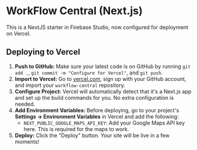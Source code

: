 # WorkFlow Central (Next.js)

This is a NextJS starter in Firebase Studio, now configured for deployment on Vercel.

## Deploying to Vercel

1.  **Push to GitHub:** Make sure your latest code is on GitHub by running `git add .`, `git commit -m "Configure for Vercel"`, and `git push`.
2.  **Import to Vercel:** Go to [vercel.com](https://vercel.com/), sign up with your GitHub account, and import your `workflow-central` repository.
3.  **Configure Project:** Vercel will automatically detect that it's a Next.js app and set up the build commands for you. No extra configuration is needed.
4.  **Add Environment Variables:** Before deploying, go to your project's **Settings -> Environment Variables** in Vercel and add the following:
    *   `NEXT_PUBLIC_GOOGLE_MAPS_API_KEY`: Add your Google Maps API key here. This is required for the maps to work.
5.  **Deploy:** Click the "Deploy" button. Your site will be live in a few moments!
